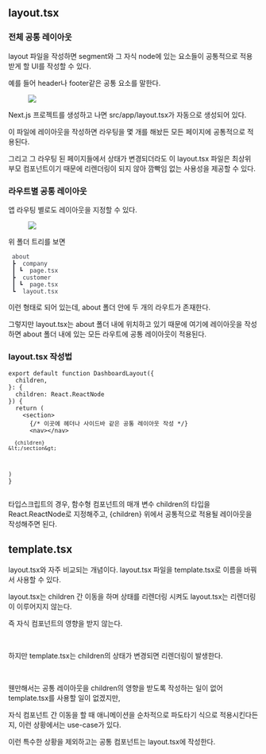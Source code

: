 <h2 data-ke-size="size26">layout.tsx</h2>
<h3 data-ke-size="size23">전체 공통 레이아웃</h3>
<p data-ke-size="size16">layout 파일을 작성하면 segment와 그 자식 node에 있는 요소들이 공통적으로 적용받게 할 UI를 작성할 수 있다.</p>
<p data-ke-size="size16">예를 들어 header나 footer같은 공통 요소를 말한다.</p>
<p><figure class="imageblock alignCenter" data-ke-mobileStyle="widthOrigin" data-origin-width="1114" data-origin-height="524"><span data-url="https://blog.kakaocdn.net/dn/bU3Gf4/btsIjfUWQ8o/mQyWZPfRk8i91Z1xzkgXkk/img.png" data-phocus="https://blog.kakaocdn.net/dn/bU3Gf4/btsIjfUWQ8o/mQyWZPfRk8i91Z1xzkgXkk/img.png"><img src="https://blog.kakaocdn.net/dn/bU3Gf4/btsIjfUWQ8o/mQyWZPfRk8i91Z1xzkgXkk/img.png" srcset="https://img1.daumcdn.net/thumb/R1280x0/?scode=mtistory2&fname=https%3A%2F%2Fblog.kakaocdn.net%2Fdn%2FbU3Gf4%2FbtsIjfUWQ8o%2FmQyWZPfRk8i91Z1xzkgXkk%2Fimg.png" onerror="this.onerror=null; this.src='//t1.daumcdn.net/tistory_admin/static/images/no-image-v1.png'; this.srcset='//t1.daumcdn.net/tistory_admin/static/images/no-image-v1.png';" data-origin-width="1114" data-origin-height="524"/></span></figure>
</p>
<p data-ke-size="size16">Next.js 프로젝트를 생성하고 나면 src/app/layout.tsx가 자동으로 생성되어 있다.</p>
<p data-ke-size="size16">이 파일에 레이아웃을 작성하면 라우팅을 몇 개를 해놨든 모든 페이지에 공통적으로 적용된다.</p>
<p data-ke-size="size16">그리고 그 라우팅 된 페이지들에서 상태가 변경되더라도 이 layout.tsx 파일은 최상위 부모 컴포넌트이기 때문에 리렌더링이 되지 않아 깜빡임 없는 사용성을 제공할 수 있다.</p>
<h3 data-ke-size="size23">라우트별 공통 레이아웃</h3>
<p data-ke-size="size16">앱 라우팅 별로도 레이아웃을 지정할 수 있다.</p>
<p><figure class="imageblock alignCenter" data-ke-mobileStyle="widthOrigin" data-origin-width="1120" data-origin-height="590"><span data-url="https://blog.kakaocdn.net/dn/YPpB3/btsIjaGeUO5/836QuLeSiL7jTbK8uqkst0/img.png" data-phocus="https://blog.kakaocdn.net/dn/YPpB3/btsIjaGeUO5/836QuLeSiL7jTbK8uqkst0/img.png"><img src="https://blog.kakaocdn.net/dn/YPpB3/btsIjaGeUO5/836QuLeSiL7jTbK8uqkst0/img.png" srcset="https://img1.daumcdn.net/thumb/R1280x0/?scode=mtistory2&fname=https%3A%2F%2Fblog.kakaocdn.net%2Fdn%2FYPpB3%2FbtsIjaGeUO5%2F836QuLeSiL7jTbK8uqkst0%2Fimg.png" onerror="this.onerror=null; this.src='//t1.daumcdn.net/tistory_admin/static/images/no-image-v1.png'; this.srcset='//t1.daumcdn.net/tistory_admin/static/images/no-image-v1.png';" data-origin-width="1120" data-origin-height="590"/></span></figure>
</p>
<p data-ke-size="size16">위 폴더 트리를 보면</p>
<pre id="tree-panel" class="css" style="color: #383a42; text-align: start;"><code> about
 ┣  company
 ┃ ┗  page.tsx
 ┣  customer
 ┃ ┗  page.tsx
 ┗  layout.tsx</code></pre>
<p data-ke-size="size16">이런 형태로 되어 있는데, about 폴더 안에 두 개의 라우트가 존재한다.</p>
<p data-ke-size="size16">그렇지만 layout.tsx는 about 폴더 내에 위치하고 있기 때문에 여기에 레이아웃을 작성하면 about 폴더 내에 있는 모든 라우트에 공통 레이아웃이 적용된다.</p>
<h3 data-ke-size="size23">layout.tsx 작성법</h3>
<pre id="code_1719851131514" class="typescript" data-ke-language="typescript" data-ke-type="codeblock"><code>export default function DashboardLayout({
  children,
}: {
  children: React.ReactNode
}) {
  return (
    &lt;section&gt;
      {/* 이곳에 헤더나 사이드바 같은 공통 레이아웃 작성 */}
      &lt;nav&gt;&lt;/nav&gt;
<pre><code>  {children}
&amp;lt;/section&amp;gt;
</code></pre>
<p>)
}</code></pre></p>
<p data-ke-size="size16">타입스크립트의 경우, 함수형 컴포넌트의 매개 변수 children의 타입을 React.ReactNode로 지정해주고, {children} 위에서 공통적으로 적용될 레이아웃을 작성해주면 된다.</p>
<h2 data-ke-size="size26">template.tsx</h2>
<p data-ke-size="size16">layout.tsx와 자주 비교되는 개념이다. layout.tsx 파일을 template.tsx로 이름을 바꿔서 사용할 수 있다.</p>
<p data-ke-size="size16">layout.tsx는 children 간 이동을 하며 상태를 리렌더링 시켜도 layout.tsx는 리렌더링이 이루어지지 않는다.</p>
<p data-ke-size="size16">즉 자식 컴포넌트의 영향을 받지 않는다.</p>
<p data-ke-size="size16">&nbsp;</p>
<p data-ke-size="size16">하지만 template.tsx는 children의 상태가 변경되면 리렌더링이 발생한다.</p>
<p data-ke-size="size16">&nbsp;</p>
<p data-ke-size="size16">웬만해서는 공통 레이아웃을 children의 영향을 받도록 작성하는 일이 없어 template.tsx를 사용할 일이 없겠지만,</p>
<p data-ke-size="size16">자식 컴포넌트 간 이동을 할 때 애니메이션을 순차적으로 파도타기 식으로 적용시킨다든지, 이런 상황에서는 use-case가 있다.</p>
<p data-ke-size="size16">이런 특수한 상황을 제외하고는 공통 컴포넌트는 layout.tsx에 작성한다.</p>